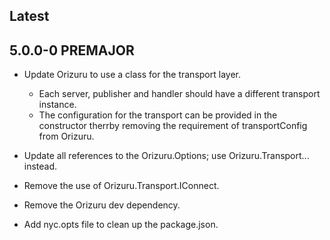 ## Latest

## 5.0.0-0 PREMAJOR

- Update Orizuru to use a class for the transport layer.
	- Each server, publisher and handler should have a different transport instance.
	- The configuration for the transport can be provided in the constructor therrby removing the requirement of transportConfig from Orizuru.
- Update all references to the Orizuru.Options; use Orizuru.Transport... instead.
- Remove the use of Orizuru.Transport.IConnect.
- Remove the Orizuru dev dependency.

- Add nyc.opts file to clean up the package.json.
